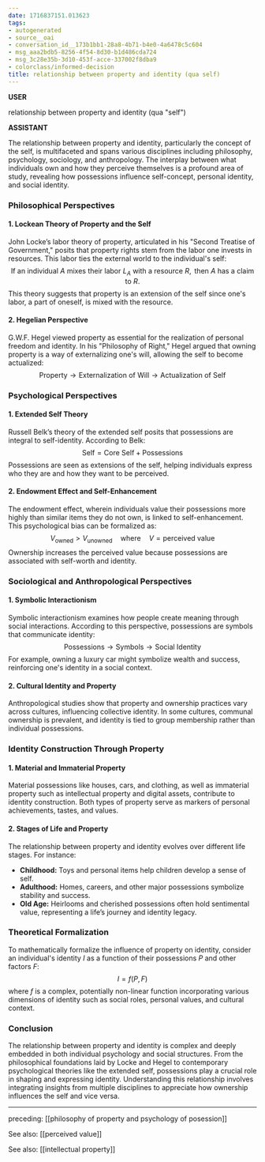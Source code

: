 ```yaml
---
date: 1716837151.013623
tags:
- autogenerated
- source__oai
- conversation_id__173b1bb1-28a8-4b71-b4e0-4a6478c5c604
- msg_aaa2bdb5-8256-4f54-8d30-b1d486cda724
- msg_3c28e35b-3d10-453f-acce-337002f8dba9
- colorclass/informed-decision
title: relationship between property and identity (qua self)
---
```


**USER**

relationship between property and identity (qua "self")


**ASSISTANT**

The relationship between property and identity, particularly the concept of the self, is multifaceted and spans various disciplines including philosophy, psychology, sociology, and anthropology. The interplay between what individuals own and how they perceive themselves is a profound area of study, revealing how possessions influence self-concept, personal identity, and social identity.

### Philosophical Perspectives

#### 1. **Lockean Theory of Property and the Self**
John Locke’s labor theory of property, articulated in his "Second Treatise of Government," posits that property rights stem from the labor one invests in resources. This labor ties the external world to the individual's self:
$$
\text{If an individual } A \text{ mixes their labor } L_A \text{ with a resource } R, \text{ then } A \text{ has a claim to } R.
$$
This theory suggests that property is an extension of the self since one's labor, a part of oneself, is mixed with the resource.

#### 2. **Hegelian Perspective**
G.W.F. Hegel viewed property as essential for the realization of personal freedom and identity. In his "Philosophy of Right," Hegel argued that owning property is a way of externalizing one's will, allowing the self to become actualized:
$$
\text{Property} \rightarrow \text{Externalization of Will} \rightarrow \text{Actualization of Self}
$$

### Psychological Perspectives

#### 1. **Extended Self Theory**
Russell Belk’s theory of the extended self posits that possessions are integral to self-identity. According to Belk:
$$
\text{Self} = \text{Core Self} + \text{Possessions}
$$
Possessions are seen as extensions of the self, helping individuals express who they are and how they want to be perceived.

#### 2. **Endowment Effect and Self-Enhancement**
The endowment effect, wherein individuals value their possessions more highly than similar items they do not own, is linked to self-enhancement. This psychological bias can be formalized as:
$$
V_{\text{owned}} > V_{\text{unowned}} \quad \text{where} \quad V = \text{perceived value}
$$
Ownership increases the perceived value because possessions are associated with self-worth and identity.

### Sociological and Anthropological Perspectives

#### 1. **Symbolic Interactionism**
Symbolic interactionism examines how people create meaning through social interactions. According to this perspective, possessions are symbols that communicate identity:
$$
\text{Possessions} \rightarrow \text{Symbols} \rightarrow \text{Social Identity}
$$
For example, owning a luxury car might symbolize wealth and success, reinforcing one's identity in a social context.

#### 2. **Cultural Identity and Property**
Anthropological studies show that property and ownership practices vary across cultures, influencing collective identity. In some cultures, communal ownership is prevalent, and identity is tied to group membership rather than individual possessions.

### Identity Construction Through Property

#### 1. **Material and Immaterial Property**
Material possessions like houses, cars, and clothing, as well as immaterial property such as intellectual property and digital assets, contribute to identity construction. Both types of property serve as markers of personal achievements, tastes, and values.

#### 2. **Stages of Life and Property**
The relationship between property and identity evolves over different life stages. For instance:
- **Childhood:** Toys and personal items help children develop a sense of self.
- **Adulthood:** Homes, careers, and other major possessions symbolize stability and success.
- **Old Age:** Heirlooms and cherished possessions often hold sentimental value, representing a life’s journey and identity legacy.

### Theoretical Formalization

To mathematically formalize the influence of property on identity, consider an individual's identity $I$ as a function of their possessions $P$ and other factors $F$:
$$
I = f(P, F)
$$
where $f$ is a complex, potentially non-linear function incorporating various dimensions of identity such as social roles, personal values, and cultural context.

### Conclusion

The relationship between property and identity is complex and deeply embedded in both individual psychology and social structures. From the philosophical foundations laid by Locke and Hegel to contemporary psychological theories like the extended self, possessions play a crucial role in shaping and expressing identity. Understanding this relationship involves integrating insights from multiple disciplines to appreciate how ownership influences the self and vice versa.


---

preceding: [[philosophy of property and psychology of posession]]

See also: [[perceived value]]


See also: [[intellectual property]]